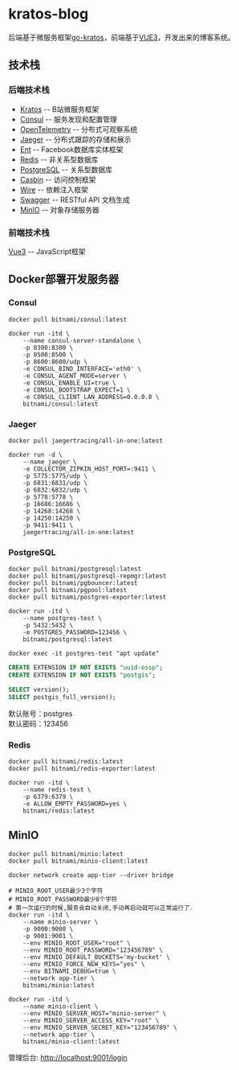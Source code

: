 # kratos-blog

后端基于微服务框架[go-kratos](https://go-kratos.dev/)，前端基于[VUE3](https://vuejs.org/)，开发出来的博客系统。

## 技术栈

### 后端技术栈

* [Kratos](https://go-kratos.dev/) -- B站微服务框架  
* [Consul](https://www.consul.io/) -- 服务发现和配置管理  
* [OpenTelemetry](https://opentelemetry.io/) -- 分布式可观察系统  
* [Jaeger](https://www.jaegertracing.io/) -- 分布式跟踪的存储和展示
* [Ent](https://entgo.io/) -- Facebook数据库实体框架  
* [Redis](https://redis.io/) -- 非关系型数据库  
* [PostgreSQL](https://www.postgresql.org/) -- 关系型数据库  
* [Casbin](https://casbin.org/) -- 访问控制框架  
* [Wire](https://github.com/google/wire) -- 依赖注入框架  
* [Swagger](https://github.com/swaggo/swag) -- RESTful API 文档生成
* [MinIO](https://min.io/) -- 对象存储服务器

### 前端技术栈

[Vue3](https://vuejs.org/) -- JavaScript框架

## Docker部署开发服务器

### Consul

```shell
docker pull bitnami/consul:latest

docker run -itd \
    --name consul-server-standalone \
    -p 8300:8300 \
    -p 8500:8500 \
    -p 8600:8600/udp \
    -e CONSUL_BIND_INTERFACE='eth0' \
    -e CONSUL_AGENT_MODE=server \
    -e CONSUL_ENABLE_UI=true \
    -e CONSUL_BOOTSTRAP_EXPECT=1 \
    -e CONSUL_CLIENT_LAN_ADDRESS=0.0.0.0 \
    bitnami/consul:latest
```

### Jaeger

```shell
docker pull jaegertracing/all-in-one:latest

docker run -d \
    --name jaeger \
    -e COLLECTOR_ZIPKIN_HOST_PORT=:9411 \
    -p 5775:5775/udp \
    -p 6831:6831/udp \
    -p 6832:6832/udp \
    -p 5778:5778 \
    -p 16686:16686 \
    -p 14268:14268 \
    -p 14250:14250 \
    -p 9411:9411 \
    jaegertracing/all-in-one:latest
```

### PostgreSQL

```shell
docker pull bitnami/postgresql:latest
docker pull bitnami/postgresql-repmgr:latest
docker pull bitnami/pgbouncer:latest
docker pull bitnami/pgpool:latest
docker pull bitnami/postgres-exporter:latest

docker run -itd \
    --name postgres-test \
    -p 5432:5432 \
    -e POSTGRES_PASSWORD=123456 \
    bitnami/postgresql:latest

docker exec -it postgres-test "apt update"
```

```sql
CREATE EXTENSION IF NOT EXISTS "uuid-ossp";
CREATE EXTENSION IF NOT EXISTS "postgis";

SELECT version();
SELECT postgis_full_version();
```

默认账号：postgres  
默认密码：123456

### Redis

```shell
docker pull bitnami/redis:latest
docker pull bitnami/redis-exporter:latest

docker run -itd \
    --name redis-test \
    -p 6379:6379 \
    -e ALLOW_EMPTY_PASSWORD=yes \
    bitnami/redis:latest
```

## MinIO

```shell
docker pull bitnami/minio:latest
docker pull bitnami/minio-client:latest

docker network create app-tier --driver bridge

# MINIO_ROOT_USER最少3个字符
# MINIO_ROOT_PASSWORD最少8个字符
# 第一次运行的时候,服务会自动关闭,手动再启动就可以正常运行了.
docker run -itd \
    --name minio-server \
    -p 9000:9000 \
    -p 9001:9001 \
    --env MINIO_ROOT_USER="root" \
    --env MINIO_ROOT_PASSWORD="123456789" \
    --env MINIO_DEFAULT_BUCKETS='my-bucket' \
    --env MINIO_FORCE_NEW_KEYS="yes" \
    --env BITNAMI_DEBUG=true \
    --network app-tier \
    bitnami/minio:latest

docker run -itd \
    --name minio-client \
    --env MINIO_SERVER_HOST="minio-server" \
    --env MINIO_SERVER_ACCESS_KEY="root" \
    --env MINIO_SERVER_SECRET_KEY="123456789" \
    --network app-tier \
    bitnami/minio-client:latest
```

管理后台: <http://localhost:9001/login>
